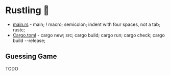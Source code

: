 # Rustling 🦀

- [main.rs](src/main.rs) - main; ! macro; semicolon; indent with four spaces, not a tab; rustc;
- [Cargo.toml](Cargo.toml) - cargo new; src; cargo build; cargo run; cargo check; cargo build --release;

## Guessing Game

TODO
